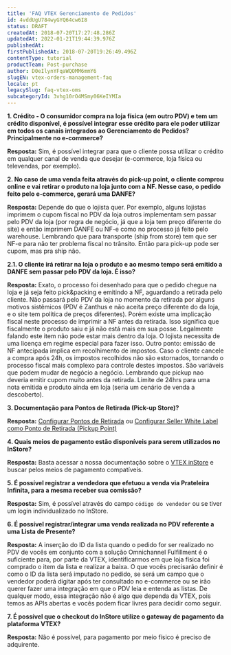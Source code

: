 ```yaml
---
title: 'FAQ VTEX Gerenciamento de Pedidos'
id: 4vddUgU784wyGYQ64cw6I8
status: DRAFT
createdAt: 2018-07-20T17:27:48.286Z
updatedAt: 2022-01-21T19:44:39.976Z
publishedAt: 
firstPublishedAt: 2018-07-20T19:26:49.496Z
contentType: tutorial
productTeam: Post-purchase
author: D0eIlynYFqaWQOMM6mmY6
slugEN: vtex-orders-management-faq
locale: pt
legacySlug: faq-vtex-oms
subcategoryId: 3vhg10rO4MSmy06KeIYMIa
---
```


__1. Crédito - O consumidor compra na loja física (em outro PDV) e tem um crédito disponível, é possível integrar esse crédito para ele poder utilizar em todos os canais integrados ao Gerenciamento de Pedidos? Principalmente no e-commerce?__

__Resposta:__ Sim, é possível integrar para que o cliente possa utilizar o crédito em qualquer canal de venda que desejar (e-commerce, loja física ou televendas, por exemplo).

__2. No caso de uma venda feita através do pick-up point, o cliente comprou online e vai retirar o produto na loja junto com a NF. Nesse caso, o pedido feito pelo e-commerce, gerará uma DANFE?__

__Resposta:__ Depende do que o lojista quer. Por exemplo, alguns lojistas imprimem o cupom fiscal no PDV da loja outros implementam sem passar pelo PDV da loja (por regra de negócio, já que a loja tem preço diferente do site) e então imprimem DANFE ou NF-e como no processo já feito pelo warehouse. Lembrando que para transporte (ship from store) tem que ser NF-e para não ter problema fiscal no trânsito. Então para pick-up pode ser cupom, mas pra ship não.

 __2.1. O cliente irá retirar na loja o produto e ao mesmo tempo será emitido a DANFE sem passar pelo PDV da loja. É isso?__
  
  __Resposta:__ Exato, o processo foi desenhado para que o pedido chegue na loja e já seja feito pick&packing e emitindo a NF, aguardando a retirada pelo cliente. Não passará pelo PDV da loja no   momento da retirada por alguns motivos sistêmicos (PDV é Zanthus e não aceita preço diferente do da loja, e o site tem política de preços diferentes). Porém existe uma implicação fiscal neste     processo de imprimir a NF antes da retirada. Isso significa que fiscalmente o produto saiu e já não está mais em sua posse. Legalmente falando este item não pode estar mais dentro da loja. O     lojista necessita de uma licença em regime especial para fazer isso. Outro ponto: emissão de NF antecipada implica em recolhimento de impostos. Caso o cliente cancele a compra após 24h, os       impostos recolhidos não são estornados, tornando o processo fiscal mais complexo para controle destes impostos. São variáveis que podem mudar de negócio a negócio. Lembrando que pickup nao       deveria emitir cupom muito antes da retirada. Limite de 24hrs para uma nota emitida e produto ainda em loja (seria um cenário de venda a descoberto).

__3. Documentação para Pontos de Retirada (Pick-up Store)?__

__Resposta:__ [Configurar Pontos de Retirada](http://help.vtex.com/pt/tutorial/configurar-pontos-de-retirada-pickup-points) ou [Configurar Seller White Label como Ponto de Retirada (Pickup Point)](http://help.vtex.com/pt/tutorial/configurar-seller-white-label-ponto-de-retirada-pickup-point)

__4. Quais meios de pagamento estão disponíveis para serem utilizados no InStore?__

__Resposta:__ Basta acessar a nossa documentação sobre o [VTEX inStore](https://help.vtex.com/pt/tutorial/vtex-instore) e buscar pelos meios de pagamento compatíveis.

__5. É possível registrar a vendedora que efetuou a venda via Prateleira Infinita, para a mesma receber sua comissão?__

__Resposta:__ Sim, é possível através do campo `código do vendedor` ou se tiver um login individualizado no InStore.

__6. É possível registrar/integrar uma venda realizada no PDV referente a uma Lista de Presente?__

__Resposta:__ A inserção do ID da lista quando o pedido for ser realizado no PDV de vocês em conjunto com a solução Omnichannel Fulfillment é o suficiente para, por parte da VTEX, identificarmos em que loja física foi comprado o item da lista e realizar a baixa. O que vocês precisarão definir é como o ID da lista será imputado no pedido, se será um campo que o vendedor poderá digitar após ter consultado no e-commerce ou se irão querer fazer uma integração em que o PDV leia e entenda as listas. De qualquer modo, essa integração não é algo que dependa da VTEX, pois temos as APIs abertas e vocês podem ficar livres para decidir como seguir.

__7. É possível que o checkout do InStore utilize o gateway de pagamento da plataforma VTEX?__

__Resposta:__ Não é possível, para pagamento por meio físico é preciso de adquirente.
